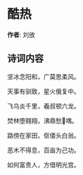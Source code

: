 # 酷热

**作者**: 刘攽

## 诗词内容

坚冰念阳和，广莫思柔风。

天事有驯致，星火俄复中。

飞乌炎千里，羲叔顿六龙。

焚林堕翱翔，沸鼎愁𪡋喁。

路傍在家田，伛偻头白翁。

恶木不得息，百亩为己功。

如何富贵人，方借明光宫。

